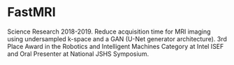 # FastMRI
Science Research 2018-2019. Reduce acquisition time for MRI imaging using undersampled k-space and a GAN (U-Net generator architecture). 3rd Place Award in the Robotics and Intelligent Machines Category at Intel ISEF and Oral Presenter at National JSHS Symposium. 
